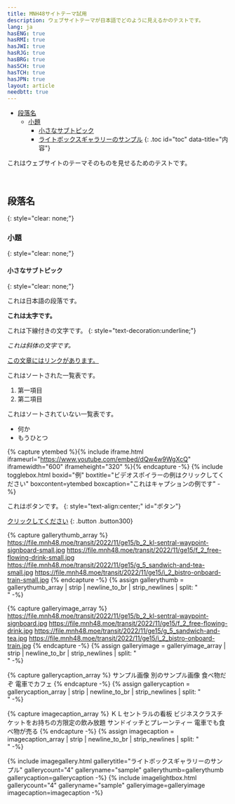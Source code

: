```yaml
---
title: MNH48サイトテーマ試用
description: ウェブサイトテーマが日本語でどのように見えるかのテストです。
lang: ja
hasENG: true
hasRMI: true
hasJWI: true
hasRJG: true
hasBRG: true
hasSCH: true
hasTCH: true
hasJPN: true
layout: article
needbtt: true
---
```



- [段落名](#段落名)
  - [小題](#小題)
    - [小さなサブトピック](#小さなサブトピック)
    - [ライトボックスギャラリーのサンプル](#ライトボックスギャラリーのサンプル)
{: .toc id="toc" data-title="内容"}


これはウェブサイトのテーマそのものを見せるためのテストです。


&nbsp;


## 段落名
{: style="clear: none;"}

### 小題
{: style="clear: none;"}

#### 小さなサブトピック
{: style="clear: none;"}

これは日本語の段落です。


**これは太字です。**


これは下線付きの文字です。
{: style="text-decoration:underline;"}


*これは斜体の文字です。*


[この文章にはリンクがあります。](#)


これはソートされた一覧表です。

1. 第一項目
2. 第二項目


これはソートされていない一覧表です。

- 何か
- もうひとつ


{% capture ytembed %}{% include iframe.html iframeurl="https://www.youtube.com/embed/dQw4w9WgXcQ" iframewidth="600" iframeheight="320" %}{% endcapture -%}
{% include togglebox.html boxid="例" boxtitle="ビデオスポイラーの例はクリックしてください" boxcontent=ytembed boxcaption="これはキャプションの例です" -%}


これはボタンです。
{: style="text-align:center;" id="ボタン"}

[クリックしてください](#ボタン)
{: .button .button300}


{% capture gallerythumb_array %}
https://file.mnh48.moe/transit/2022/11/ge15/b_2_kl-sentral-waypoint-signboard-small.jpg
https://file.mnh48.moe/transit/2022/11/ge15/f_2_free-flowing-drink-small.jpg
https://file.mnh48.moe/transit/2022/11/ge15/g_5_sandwich-and-tea-small.jpg
https://file.mnh48.moe/transit/2022/11/ge15/i_2_bistro-onboard-train-small.jpg
{% endcapture -%}
{% assign gallerythumb = gallerythumb_array | strip | newline_to_br | strip_newlines | split: "<br />" -%}

{% capture galleryimage_array %}
https://file.mnh48.moe/transit/2022/11/ge15/b_2_kl-sentral-waypoint-signboard.jpg
https://file.mnh48.moe/transit/2022/11/ge15/f_2_free-flowing-drink.jpg
https://file.mnh48.moe/transit/2022/11/ge15/g_5_sandwich-and-tea.jpg
https://file.mnh48.moe/transit/2022/11/ge15/i_2_bistro-onboard-train.jpg
{% endcapture -%}
{% assign galleryimage = galleryimage_array | strip | newline_to_br | strip_newlines | split: "<br />" -%}

{% capture gallerycaption_array %}
サンプル画像
別のサンプル画像
食べ物だぞ
電車でカフェ
{% endcapture -%}
{% assign gallerycaption = gallerycaption_array | strip | newline_to_br | strip_newlines | split: "<br />" -%}

{% capture imagecaption_array %}
ＫＬセントラルの看板
ビジネスクラスチケットをお持ちの方限定の飲み放題
サンドイッチとプレーンティー
電車でも食べ物が売る
{% endcapture -%}
{% assign imagecaption = imagecaption_array | strip | newline_to_br | strip_newlines | split: "<br />" -%}

{% include imagegallery.html gallerytitle="ライトボックスギャラリーのサンプル" gallerycount="4" galleryname="sample" gallerythumb=gallerythumb gallerycaption=gallerycaption -%}
{% include imagelightbox.html gallerycount="4" galleryname="sample" galleryimage=galleryimage imagecaption=imagecaption -%}


&nbsp;

